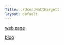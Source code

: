 ```yaml
---
Title: ./User:MattHargett
layout: default
---
```


[web page](http://www.clock.org/~matt|Matt's)

[blog](http://wiki.yak.net/~pretention|Matt's)
